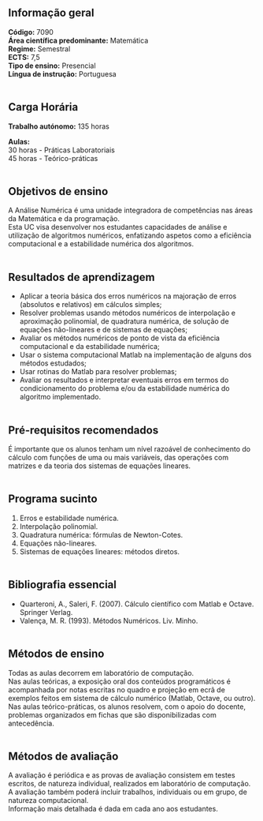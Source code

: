 ## Informação geral
**Código:** 7090
<br> **Área científica predominante:** Matemática
<br> **Regime:** Semestral
<br> **ECTS:** 7,5
<br> **Tipo de ensino:** Presencial
<br> **Língua de instrução:** Portuguesa
<br><br>
## Carga Horária
**Trabalho autónomo:** 135  horas

**Aulas:**
<br> 30  horas  -  Práticas Laboratoriais
<br> 45  horas  -  Teórico-práticas
<br><br>
## Objetivos de ensino
A Análise Numérica é uma unidade integradora de competências nas áreas da Matemática e da programação.
<br> Esta UC visa desenvolver nos estudantes capacidades de análise e utilização de algoritmos numéricos, enfatizando aspetos como a eficiência computacional e a estabilidade numérica dos algoritmos.
<br><br>
## Resultados de aprendizagem
- Aplicar a teoria básica dos erros numéricos na majoração de erros (absolutos e relativos) em cálculos simples;
- Resolver problemas usando métodos numéricos de interpolação e aproximação polinomial, de quadratura numérica, de solução de equações não-lineares e de sistemas de equações;
- Avaliar os métodos numéricos de ponto de vista da eficiência computacional e da estabilidade numérica;
- Usar o sistema computacional Matlab na implementação de alguns dos métodos estudados;
- Usar rotinas do Matlab para resolver problemas;
- Avaliar os resultados e interpretar eventuais erros em termos do condicionamento do problema e/ou da estabilidade numérica do algoritmo implementado.
<br><br>
## Pré-requisitos recomendados
É importante que os alunos tenham um nível razoável de conhecimento do cálculo com funções de uma ou mais variáveis, das operações com matrizes e da teoria dos sistemas de equações lineares. 
<br><br>
## Programa sucinto
1. Erros e estabilidade numérica.
2. Interpolação polinomial.
3. Quadratura numérica: fórmulas de Newton-Cotes.
4. Equações não-lineares.
5. Sistemas de equações lineares: métodos diretos.
<br><br>
## Bibliografia essencial
* Quarteroni, A., Saleri, F. (2007). Cálculo científico com Matlab e Octave. Springer Verlag.
* Valença, M. R. (1993). Métodos Numéricos. Liv. Minho.
<br><br>
## Métodos de ensino
Todas as aulas decorrem em laboratório de computação.
<br> Nas aulas teóricas, a exposição oral dos conteúdos programáticos é acompanhada por notas escritas no quadro e projeção em ecrã de exemplos feitos em sistema de cálculo numérico (Matlab, Octave, ou outro).
<br> Nas aulas teórico-práticas, os alunos resolvem, com o apoio do docente, problemas organizados em fichas que são disponibilizadas com antecedência.
<br><br>
## Métodos de avaliação
A avaliação é periódica e as provas de avaliação consistem em testes escritos, de natureza individual, realizados em laboratório de computação.
<br> A avaliação também poderá incluir trabalhos, individuais ou em grupo, de natureza computacional.
<br> Informação mais detalhada é dada em cada ano aos estudantes.
